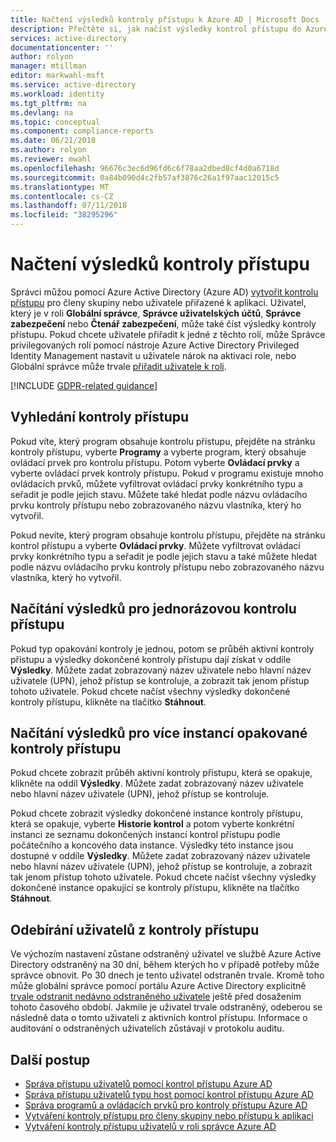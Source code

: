 ```yaml
---
title: Načtení výsledků kontroly přístupu k Azure AD | Microsoft Docs
description: Přečtěte si, jak načíst výsledky kontrol přístupu do Azure Active Directory.
services: active-directory
documentationcenter: ''
author: rolyon
manager: mtillman
editor: markwahl-msft
ms.service: active-directory
ms.workload: identity
ms.tgt_pltfrm: na
ms.devlang: na
ms.topic: conceptual
ms.component: compliance-reports
ms.date: 06/21/2018
ms.author: rolyon
ms.reviewer: mwahl
ms.openlocfilehash: 96676c3ec6d96fd6c6f78aa2dbed8cf4d0a6718d
ms.sourcegitcommit: 0a84b090d4c2fb57af3876c26a1f97aac12015c5
ms.translationtype: MT
ms.contentlocale: cs-CZ
ms.lasthandoff: 07/11/2018
ms.locfileid: "38295296"
---
```

# <a name="retrieve-access-review-results"></a>Načtení výsledků kontroly přístupu

Správci můžou pomocí Azure Active Directory (Azure AD) [vytvořit kontrolu přístupu](active-directory-azure-ad-controls-create-access-review.md) pro členy skupiny nebo uživatele přiřazené k aplikaci.  Uživatel, který je v roli **Globální správce**, **Správce uživatelských účtů**, **Správce zabezpečení** nebo **Čtenář zabezpečení**, může také číst výsledky kontroly přístupu.  Pokud chcete uživatele přiřadit k jedné z těchto rolí, může Správce privilegovaných rolí pomocí nástroje Azure Active Directory Privileged Identity Management nastavit u uživatele nárok na aktivaci role, nebo Globální správce může trvale [přiřadit uživatele k roli](fundamentals/active-directory-users-assign-role-azure-portal.md).

[!INCLUDE [GDPR-related guidance](../../includes/gdpr-intro-sentence.md)]

## <a name="locating-an-access-review"></a>Vyhledání kontroly přístupu

Pokud víte, který program obsahuje kontrolu přístupu, přejděte na stránku kontroly přístupu, vyberte **Programy** a vyberte program, který obsahuje ovládací prvek pro kontrolu přístupu.  Potom vyberte **Ovládací prvky** a vyberte ovládací prvek kontroly přístupu. Pokud v programu existuje mnoho ovládacích prvků, můžete vyfiltrovat ovládací prvky konkrétního typu a seřadit je podle jejich stavu. Můžete také hledat podle názvu ovládacího prvku kontroly přístupu nebo zobrazovaného názvu vlastníka, který ho vytvořil. 

Pokud nevíte, který program obsahuje kontrolu přístupu, přejděte na stránku kontrol přístupu a vyberte **Ovládací prvky**.  Můžete vyfiltrovat ovládací prvky konkrétního typu a seřadit je podle jejich stavu a také můžete hledat podle názvu ovládacího prvku kontroly přístupu nebo zobrazovaného názvu vlastníka, který ho vytvořil. 

## <a name="retrieving-the-results-for-a-one-time-access-review"></a>Načítání výsledků pro jednorázovou kontrolu přístupu

Pokud typ opakování kontroly je jednou, potom se průběh aktivní kontroly přístupu a výsledky dokončené kontroly přístupu dají získat v oddíle **Výsledky**.  Můžete zadat zobrazovaný název uživatele nebo hlavní název uživatele (UPN), jehož přístup se kontroluje, a zobrazit tak jenom přístup tohoto uživatele.  Pokud chcete načíst všechny výsledky dokončené kontroly přístupu, klikněte na tlačítko **Stáhnout**.

## <a name="retrieving-the-results-for-multiple-instances-of-a-recurring-access-review"></a>Načítání výsledků pro více instancí opakované kontroly přístupu

Pokud chcete zobrazit průběh aktivní kontroly přístupu, která se opakuje, klikněte na oddíl **Výsledky**.  Můžete zadat zobrazovaný název uživatele nebo hlavní název uživatele (UPN), jehož přístup se kontroluje.

Pokud chcete zobrazit výsledky dokončené instance kontroly přístupu, která se opakuje, vyberte **Historie kontrol** a potom vyberte konkrétní instanci ze seznamu dokončených instancí kontrol přístupu podle počátečního a koncového data instance.   Výsledky této instance jsou dostupné v oddíle **Výsledky**.  Můžete zadat zobrazovaný název uživatele nebo hlavní název uživatele (UPN), jehož přístup se kontroluje, a zobrazit tak jenom přístup tohoto uživatele.  Pokud chcete načíst všechny výsledky dokončené instance opakující se kontroly přístupu, klikněte na tlačítko **Stáhnout**.


## <a name="removing-users-from-an-access-review"></a>Odebírání uživatelů z kontroly přístupu

Ve výchozím nastavení zůstane odstraněný uživatel ve službě Azure Active Directory odstraněný na 30 dní, během kterých ho v případě potřeby může správce obnovit.  Po 30 dnech je tento uživatel odstraněn trvale.  Kromě toho může globální správce pomocí portálu Azure Active Directory explicitně [trvale odstranit nedávno odstraněného uživatele](fundamentals/active-directory-users-restore.md) ještě před dosažením tohoto časového období.  Jakmile je uživatel trvale odstraněný, odeberou se následně data o tomto uživateli z aktivních kontrol přístupu.  Informace o auditování o odstraněných uživatelích zůstávají v protokolu auditu.

## <a name="next-steps"></a>Další postup

- [Správa přístupu uživatelů pomocí kontrol přístupu Azure AD](active-directory-azure-ad-controls-manage-user-access-with-access-reviews.md)
- [Správa přístupu uživatelů typu host pomocí kontrol přístupu Azure AD](active-directory-azure-ad-controls-manage-guest-access-with-access-reviews.md)
- [Správa programů a ovládacích prvků pro kontroly přístupu Azure AD](active-directory-azure-ad-controls-manage-programs-controls.md)
- [Vytváření kontroly přístupu pro členy skupiny nebo přístupu k aplikaci](active-directory-azure-ad-controls-create-access-review.md)
- [Vytváření kontroly přístupu uživatelů v roli správce Azure AD](privileged-identity-management/pim-how-to-start-security-review.md)


